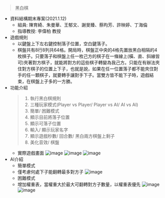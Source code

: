 >黑白棋

- 資料結構期末專案(2021.1.12)
  - 組員: 陳育綺、朱曼華、王郁文、謝旻臻、蔡昀芳、許映婷、丁海倫
  - 指導教授: 李偉柏 教授
- 遊戲規則
  - 以鍵盤上下左右鍵控制落子位置，空白鍵落子。
  - 棋盤共有8行8列共64格。開局時，棋盤正中央的4格先置放黑白相隔的4枚棋子。只要落子和棋盤上任一枚己方的棋子在一條線上(橫、直、斜線皆可)夾著對方棋子，就能將對方的這些棋子轉變為我己方。只能在有辦法夾住對方棋子的位置上下子，也就是說，如果在任一位置落子都不能夾住對手的任一顆棋子，就要轉手讓對手下子。當雙方皆不能下子時，遊戲結束，在棋盤上子多的一方勝。
- 功能介紹
  >1. 執行黑白棋規則
  >2. 三種玩家模式(Player vs Player/ Player vs AI/ AI vs AI)
  >3. 簡單/ 困難模式
  >4. 顯示目前將落子位置
  >5. 顯示可落子位置
  >6. 輸入/ 顯示玩家名字
  >7. 顯示遊戲秒數/ 回合數/ 黑白兩方棋盤上剩子
  >8. 美化音效/ 棋盤
  - 實際遊戲畫面
  ![image](https://user-images.githubusercontent.com/66419079/162145301-6b9532e9-ebba-467f-932c-374f329ee34a.png)
  ![image](https://user-images.githubusercontent.com/66419079/162145358-439f8ca0-88d0-4148-a83c-35484b9f2501.png)
  ![image](https://user-images.githubusercontent.com/66419079/162145408-4baa16be-87ac-4fc7-bf2e-0f6d150eb910.png)
- AI介紹
  - 簡單模式
  - 僅考慮何處下子能翻轉最多對方子
  ![image](https://user-images.githubusercontent.com/66419079/162145610-5f099aaa-2ecb-4631-94ea-d78233be67f4.png)
  - 困難模式
  - 增加權重表，當權重大於最大可翻轉對方子數量，以權重表優先
  ![image](https://user-images.githubusercontent.com/66419079/162145667-7631e6f4-0809-492e-8741-0408e97c2ce1.png)
  ![image](https://user-images.githubusercontent.com/66419079/162145711-9135b659-664a-49eb-b851-a7d3d5e3b4ca.png)
